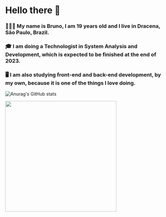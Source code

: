 # Hello there 👋

### 👨🏻‍💻 My name is Bruno, I am 19 years old and I live in Dracena, São Paulo, Brazil.
### 🎓 I am doing a Technologist in System Analysis and Development, which is expected to be finished at the end of 2023. 
### 🖥️ I am also studying front-end and back-end development, by my own, because it is one of the things I love doing.

![Anurag's GitHub stats](https://github-readme-stats.vercel.app/api?username=BrunoMoraesKS&show_icons=true&theme=dark)

 <img src="https://wakatime.com/share/@4a6defb6-cf46-4c0a-b6fa-90661c57ae59/3b1dde4f-2824-40a5-86e0-7fb097f6d705.svg" height="350"/>
